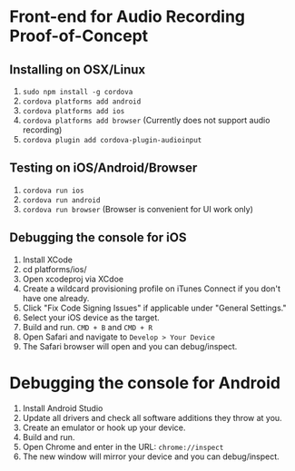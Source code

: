 # Front-end for Audio Recording Proof-of-Concept

## Installing on OSX/Linux
1. `sudo npm install -g cordova`
2. `cordova platforms add android`
3. `cordova platforms add ios` 
4. `cordova platforms add browser` (Currently does not support audio recording)
5. `cordova plugin add cordova-plugin-audioinput`

## Testing on iOS/Android/Browser
1. `cordova run ios`
2. `cordova run android`
3. `cordova run browser` (Browser is convenient for UI work only)

## Debugging the console for iOS
1. Install XCode
2. cd platforms/ios/
3. Open xcodeproj via XCdoe
4. Create a wildcard provisioning profile on iTunes Connect if you don't have one already.
5. Click "Fix Code Signing Issues" if applicable under "General Settings."
6. Select your iOS device as the target.
7. Build and run. `CMD + B` and `CMD + R`
8. Open Safari and navigate to `Develop > Your Device`
9. The Safari browser will open and you can debug/inspect.

# Debugging the console for Android
1. Install Android Studio
2. Update all drivers and check all software additions they throw at you.
3. Create an emulator or hook up your device.
4. Build and run.
5. Open Chrome and enter in the URL: `chrome://inspect`
6. The new window will mirror your device and you can debug/inspect.
